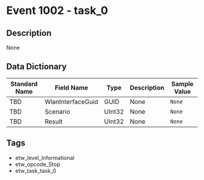 # Event 1002 - task_0

## Description
None

## Data Dictionary
|Standard Name|Field Name|Type|Description|Sample Value|
|---|---|---|---|---|
|TBD|WlanInterfaceGuid|GUID|None|`None`|
|TBD|Scenario|UInt32|None|`None`|
|TBD|Result|UInt32|None|`None`|

## Tags
* etw_level_Informational
* etw_opcode_Stop
* etw_task_task_0
